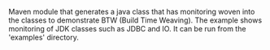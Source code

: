 Maven module that generates a java class that has monitoring woven into the classes to demonstrate BTW (Build Time Weaving).  The example shows monitoring of JDK classes such as 
JDBC and IO.  It can be run from the 'examples' directory.
